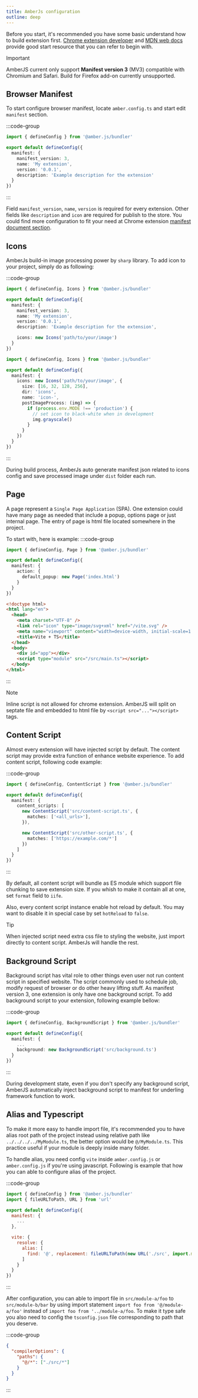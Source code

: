 ```yaml
---
title: AmberJs configuration
outline: deep
---
```


Before you start, it's recommended you have some basic understand how to build extension first. [Chrome extension developer](https://developer.chrome.com/docs/extensions/get-started) and [MDN web docs](https://developer.mozilla.org/en-US/docs/Mozilla/Add-ons/WebExtensions) provide
good start resource that you can refer to begin with.

> [!IMPORTANT]
> AmberJS current only support **Manifest version 3** (MV3) compatible with Chromium and Safari. Build for Firefox add-on currently unsupported.


## Browser Manifest
To start configure browser manifest, locate `amber.config.ts` and start edit `manifest` section.

:::code-group
```ts [amber.config.ts]
import { defineConfig } from '@amber.js/bundler'

export default defineConfig({
  manifest: {
    manifest_version: 3,
    name: 'My extension',
    version: '0.0.1',
    description: 'Example description for the extension'
  }
})
```
:::

Field `manifest_version`, `name`, `version` is required for every extension.
Other fields like `description` and `icon` are required for publish to the store.
You could find more configuration to fit your need at Chrome extension [manifest document section](https://developer.chrome.com/docs/extensions/reference/manifest#minimal-manifest).

## Icons

AmberJs build-in image processing power by `sharp` library. To add icon to your project, simply do as following:

:::code-group

```ts [Default]
import { defineConfig, Icons } from '@amber.js/bundler'

export default defineConfig({
  manifest: {
    manifest_version: 3,
    name: 'My extension',
    version: '0.0.1',
    description: 'Example description for the extension',

    icons: new Icons('path/to/your/image')
  }
})
```

```ts [Customize]
import { defineConfig, Icons } from '@amber.js/bundler'

export default defineConfig({
  manifest: {
    icons: new Icons('path/to/your/image', {
      size: [16, 32, 128, 256],
      dir: 'icons',
      name: 'icon-',
      postImageProcess: (img) => {
        if (process.env.MODE !== 'production') {
          // set icon to black-white when in development
          img.grayscale()
        }
      }
    })
  }
})
```

:::

During build process, AmberJs auto generate manifest json related to icons config and save processed image under `dist` folder each run.

## Page

A page represent a `Single Page Application` (SPA). One extension could have many page as needed that include a popup, options page or just internal page. The entry of page is html
file located somewhere in the project.

To start with, here is example:
:::code-group

```ts [amber.config.ts]
import { defineConfig, Page } from '@amber.js/bundler'

export default defineConfig({
  manifest: {
    action: {
      default_popup: new Page('index.html')
    }
  }
})
```

```html [index.html]
<!doctype html>
<html lang="en">
  <head>
    <meta charset="UTF-8" />
    <link rel="icon" type="image/svg+xml" href="/vite.svg" />
    <meta name="viewport" content="width=device-width, initial-scale=1.0" />
    <title>Vite + TS</title>
  </head>
  <body>
    <div id="app"></div>
    <script type="module" src="/src/main.ts"></script>
  </body>
</html>
```

:::

> [!NOTE]
> Inline script is not allowed for chrome extension. AmberJS will split on septate file and embedded to html file by `<script src="..."></script>` tags.

## Content Script

Almost every extension will have injected script by default. The content script may provide extra function of enhance website experience. To add content script, following code example:

:::code-group

```ts [amber.config.ts]
import { defineConfig, ContentScript } from '@amber.js/bundler'

export default defineConfig({
  manifest: {
    content_scripts: [
      new ContentScript('src/content-script.ts', {
        matches: ['<all_urls>'],
      }),

      new ContentScript('src/other-script.ts', {
        matches: ['https://example.com/*']
      })
    ]
  }
})
```

:::

By default, all content script will bundle as ES module which support file chunking to save extension size. If you whish to make it contain all at one, set `format` field to `iife`.

Also, every content script instance enable hot reload by default. You may want to disable it in special case by set `hotReload` to `false`.

> [!TIP]
> When injected script need extra css file to styling the website, just import directly to content script. AmberJs will handle the rest.

## Background Script

Background script has vital role to other things even user not run content script in specified website.
The script commonly used to schedule job, modify request of browser or do other heavy lifting stuff.
As manifest version 3, one extension is only have one background script. To add background script to 
your extension, following example bellow:

:::code-group

``` ts [amber.config.ts]
import { defineConfig, BackgroundScript } from '@amber.js/bundler'

export default defineConfig({
  manifest: {
    ...
    background: new BackgroundScript('src/background.ts')
  }
})
```

:::

During development state, even if you don't specify any background script, AmberJS automatically inject
background script to manifest for underling framework function to work.

## Alias and Typescript

To make it more easy to handle import file, it's recommended you to have alias root path of the project
instead using relative path like `../../../../MyModule.ts`, the better option would be `@/MyModule.ts`.
This practice useful if your module is deeply inside many folder.

To handle alias, you need config `vite` inside `amber.config.js` or `amber.config.js` if you're using
javascript. Following is example that how you can able to configure alias of the project.

:::code-group
``` js [amber.config.ts]
import { defineConfig } from '@amber.js/bundler'
import { fileURLToPath, URL } from 'url'

export default defineConfig({
  manifest: {
    ...
  },

  vite: {
    resolve: {
      alias: [
        find: '@', replacement: fileURLToPath(new URL('./src', import.meta.url))
      ]
    }
  }
})
```
:::

After configuration, you can able to import file in `src/module-a/foo` to `src/module-b/bar` by
using import statement `import foo from '@/module-a/foo'` instead of `import foo from '../module-a/foo`.
To make it type safe you also need to config the `tsconfig.json` file corresponding to path that you deserve.

:::code-group
``` json [tsconfig.json]
{
  "compilerOptions": {
    "paths": {
      "@/*": ["./src/*"]
    }
  }
}
```
:::